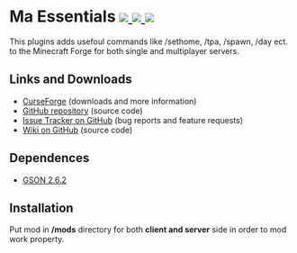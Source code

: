 # Ma Essentials [![](http://cf.way2muchnoise.eu/345135.svg) ![](https://cf.way2muchnoise.eu/packs/maessentials.svg) ![](http://cf.way2muchnoise.eu/versions/345135.svg)](https://www.curseforge.com/minecraft/mc-mods/maessentials)

This plugins adds usefoul commands like /sethome, /tpa, /spawn, /day ect. to the Minecraft Forge for both single and multiplayer servers.

## Links and Downloads
- [CurseForge](https://www.curseforge.com/minecraft/mc-mods/maessentials) (downloads and more information)
- [GitHub repository](https://github.com/Maciej916/Ma-Essentials) (source code)
- [Issue Tracker on GitHub](https://github.com/Maciej916/Ma-Essentials/issues) (bug reports and feature requests)
- [Wiki on GitHub](https://github.com/Maciej916/Ma-Essentials/wiki) (source code)

## Dependences
- [GSON 2.6.2](https://repo1.maven.org/maven2/com/google/code/gson/gson/2.6.2/)

## Installation
Put mod in **/mods** directory for both **client and server** side in order to mod work property.
